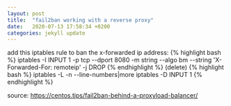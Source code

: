 ```yaml
---
layout: post
title:  "fail2ban working with a reverse proxy"
date:   2020-07-13 17:58:34 +0200
categories: jekyll update
---
```



add this iptables rule to ban the x-forwarded ip address:
{% highlight bash %}
iptables -I INPUT 1 -p tcp --dport 8080 -m string --algo bm --string 'X-Forwarded-For: remoteip' -j DROP
{% endhighlight %}
(delete)
{% highlight bash %}
iptables -L -n --line-numbers|more
iptables -D INPUT 1
{% endhighlight %}

source: https://centos.tips/fail2ban-behind-a-proxyload-balancer/